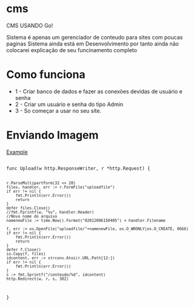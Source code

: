 # cms
CMS USANDO Go!

Sistema é apenas um gerenciador de conteudo para sites com poucas paginas
Sistema ainda está em Desenvolvimento por tanto ainda não colocarei explicação de seu funcinamento completo


<h1><b>Como funciona</b></h1>
<ul>
  <li> 1 - Criar banco de dados e fazer as conexões devidas de usuário e senha</li>
  <li> 2 - Criar um usuário e senha do tipo Admin</li>
  <li> 3 - So começar a usar no seu site.</li>
</ul>
<h1><b>Enviando Imagem</b></h1>
<p><a href="https://github.com/DiegoSantosWS/cms/models/apis.go#L256">Example</a></p>
<code>
func Upload(w http.ResponseWriter, r *http.Request) {

	r.ParseMultipartForm(32 << 20)
	files, handler, err := r.FormFile("uploadfile")
	if err != nil {
		fmt.Println(err.Error())
		return
	}
	defer files.Close()
	//fmt.Fprintf(w, "%v", handler.Header)
	//Novo nome do arquivo
	namenewFile := time.Now().Format("02012006150405") + handler.Filename

	f, err := os.OpenFile("uploadfile/"+namenewFile, os.O_WRONLY|os.O_CREATE, 0666)
	if err != nil {
		fmt.Println(err.Error())
		return
	}
	defer f.Close()
	io.Copy(f, files)
	idcontent, err := strconv.Atoi(r.URL.Path[12:])
	if err != nil {
		fmt.Println(err.Error())
	}
	s := fmt.Sprintf("/conteudo/%d", idcontent)
	http.Redirect(w, r, s, 302)
}

</code>